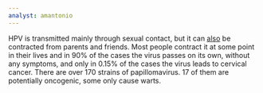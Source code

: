 ```yaml
---
analyst: amantonio
---
```


HPV is transmitted mainly through sexual contact, but it can [also](http://jcm.asm.org/content/43/1/376.full) be contracted from parents and friends. Most people contract it at some point in their lives and in 90% of the cases the virus passes on its own, without any symptoms, and only in 0.15% of the cases the virus leads to cervical cancer.
There are over 170 strains of papillomavirus. 17 of them are potentially oncogenic, some only cause warts.
